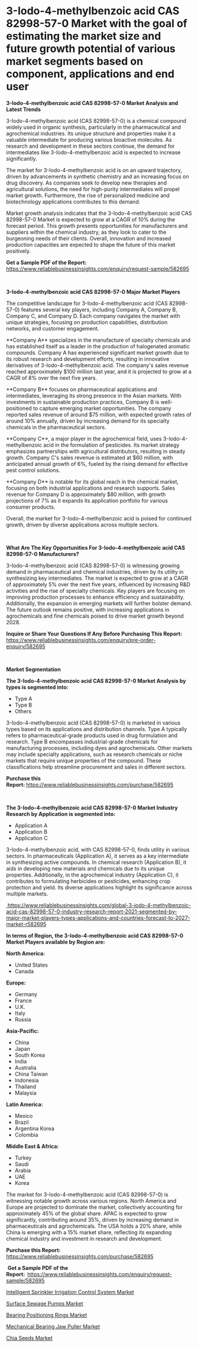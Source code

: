<p><h1>3-Iodo-4-methylbenzoic acid CAS 82998-57-0 Market with the goal of estimating the market size and future growth potential of various market segments based on component, applications and end user</h1></p><p><strong>3-Iodo-4-methylbenzoic acid CAS 82998-57-0 Market Analysis and Latest Trends</strong></p>
<p><p>3-Iodo-4-methylbenzoic acid (CAS 82998-57-0) is a chemical compound widely used in organic synthesis, particularly in the pharmaceutical and agrochemical industries. Its unique structure and properties make it a valuable intermediate for producing various bioactive molecules. As research and development in these sectors continue, the demand for intermediates like 3-Iodo-4-methylbenzoic acid is expected to increase significantly.</p><p>The market for 3-Iodo-4-methylbenzoic acid is on an upward trajectory, driven by advancements in synthetic chemistry and an increasing focus on drug discovery. As companies seek to develop new therapies and agricultural solutions, the need for high-purity intermediates will propel market growth. Furthermore, the rise of personalized medicine and biotechnology applications contributes to this demand.</p><p>Market growth analysis indicates that the 3-Iodo-4-methylbenzoic acid CAS 82998-57-0 Market is expected to grow at a CAGR of 10% during the forecast period. This growth presents opportunities for manufacturers and suppliers within the chemical industry, as they look to cater to the burgeoning needs of their clients. Overall, innovation and increased production capacities are expected to shape the future of this market positively.</p></p>
<p><strong>Get a Sample PDF of the Report:&nbsp;</strong> <a href="https://www.reliablebusinessinsights.com/enquiry/request-sample/582695?utm_campaign=97&utm_medium=2&utm_source=Github&utm_content=ia&utm_term=09122024&utm_id=3-iodo-4-methylbenzoic-acid-cas-82998-57-0">https://www.reliablebusinessinsights.com/enquiry/request-sample/582695</a></p>
<p>&nbsp;</p>
<p><strong>3-Iodo-4-methylbenzoic acid CAS 82998-57-0 Major Market Players</strong></p>
<p><p>The competitive landscape for 3-Iodo-4-methylbenzoic acid (CAS 82998-57-0) features several key players, including Company A, Company B, Company C, and Company D. Each company navigates the market with unique strategies, focusing on production capabilities, distribution networks, and customer engagement.</p><p>**Company A** specializes in the manufacture of specialty chemicals and has established itself as a leader in the production of halogenated aromatic compounds. Company A has experienced significant market growth due to its robust research and development efforts, resulting in innovative derivatives of 3-Iodo-4-methylbenzoic acid. The company's sales revenue reached approximately $100 million last year, and it is projected to grow at a CAGR of 8% over the next five years.</p><p>**Company B** focuses on pharmaceutical applications and intermediates, leveraging its strong presence in the Asian markets. With investments in sustainable production practices, Company B is well-positioned to capture emerging market opportunities. The company reported sales revenue of around $75 million, with expected growth rates of around 10% annually, driven by increasing demand for its specialty chemicals in the pharmaceutical sectors.</p><p>**Company C**, a major player in the agrochemical field, uses 3-Iodo-4-methylbenzoic acid in the formulation of pesticides. Its market strategy emphasizes partnerships with agricultural distributors, resulting in steady growth. Company C's sales revenue is estimated at $60 million, with anticipated annual growth of 6%, fueled by the rising demand for effective pest control solutions.</p><p>**Company D** is notable for its global reach in the chemical market, focusing on both industrial applications and research supports. Sales revenue for Company D is approximately $80 million, with growth projections of 7% as it expands its application portfolio for various consumer products.</p><p>Overall, the market for 3-Iodo-4-methylbenzoic acid is poised for continued growth, driven by diverse applications across multiple sectors.</p></p>
<p>&nbsp;</p>
<p><strong>What Are The Key Opportunities For 3-Iodo-4-methylbenzoic acid CAS 82998-57-0 Manufacturers?</strong></p>
<p><p>3-Iodo-4-methylbenzoic acid (CAS 82998-57-0) is witnessing growing demand in pharmaceutical and chemical industries, driven by its utility in synthesizing key intermediates. The market is expected to grow at a CAGR of approximately 5% over the next five years, influenced by increasing R&D activities and the rise of specialty chemicals. Key players are focusing on improving production processes to enhance efficiency and sustainability. Additionally, the expansion in emerging markets will further bolster demand. The future outlook remains positive, with increasing applications in agrochemicals and fine chemicals poised to drive market growth beyond 2028.</p></p>
<p><strong>Inquire or Share Your Questions If Any Before Purchasing This Report:</strong> <a href="https://www.reliablebusinessinsights.com/enquiry/pre-order-enquiry/582695?utm_campaign=97&utm_medium=2&utm_source=Github&utm_content=ia&utm_term=09122024&utm_id=3-iodo-4-methylbenzoic-acid-cas-82998-57-0">https://www.reliablebusinessinsights.com/enquiry/pre-order-enquiry/582695</a></p>
<p>&nbsp;</p>
<p><strong>Market Segmentation</strong></p>
<p><strong>The 3-Iodo-4-methylbenzoic acid CAS 82998-57-0 Market Analysis by types is segmented into:</strong></p>
<p><ul><li>Type A</li><li>Type B</li><li>Others</li></ul></p>
<p><p>3-Iodo-4-methylbenzoic acid (CAS 82998-57-0) is marketed in various types based on its applications and distribution channels. Type A typically refers to pharmaceutical-grade products used in drug formulation and research. Type B encompasses industrial-grade chemicals for manufacturing processes, including dyes and agrochemicals. Other markets may include specialty applications, such as research chemicals or niche markets that require unique properties of the compound. These classifications help streamline procurement and sales in different sectors.</p></p>
<p><strong>Purchase this Report:&nbsp;</strong><a href="https://www.reliablebusinessinsights.com/purchase/582695?utm_campaign=97&utm_medium=2&utm_source=Github&utm_content=ia&utm_term=09122024&utm_id=3-iodo-4-methylbenzoic-acid-cas-82998-57-0">https://www.reliablebusinessinsights.com/purchase/582695</a></p>
<p>&nbsp;</p>
<p><strong>The 3-Iodo-4-methylbenzoic acid CAS 82998-57-0 Market Industry Research by Application is segmented into:</strong></p>
<p><ul><li>Application A</li><li>Application B</li><li>Application C</li></ul></p>
<p><p>3-Iodo-4-methylbenzoic acid, with CAS 82998-57-0, finds utility in various sectors. In pharmaceuticals (Application A), it serves as a key intermediate in synthesizing active compounds. In chemical research (Application B), it aids in developing new materials and chemicals due to its unique properties. Additionally, in the agrochemical industry (Application C), it contributes to formulating herbicides or pesticides, enhancing crop protection and yield. Its diverse applications highlight its significance across multiple markets.</p></p>
<p><a href="https://www.reliablebusinessinsights.com/global-3-iodo-4-methylbenzoic-acid-cas-82998-57-0-industry-research-report-2021-segmented-by-major-market-players-types-applications-and-countries-forecast-to-2027-market-r582695?utm_campaign=97&utm_medium=2&utm_source=Github&utm_content=ia&utm_term=09122024&utm_id=3-iodo-4-methylbenzoic-acid-cas-82998-57-0">&nbsp;https://www.reliablebusinessinsights.com/global-3-iodo-4-methylbenzoic-acid-cas-82998-57-0-industry-research-report-2021-segmented-by-major-market-players-types-applications-and-countries-forecast-to-2027-market-r582695</a></p>
<p><strong>In terms of Region, the 3-Iodo-4-methylbenzoic acid CAS 82998-57-0 Market Players available by Region are:</strong></p>
<p>
    <p> <strong> North America: </strong>
        <ul>
            <li>United States</li>
            <li>Canada</li>
        </ul>
        </p> 
    <p> <strong> Europe: </strong>
        <ul>
            <li>Germany</li>
            <li>France</li>
            <li>U.K.</li>
            <li>Italy</li>
            <li>Russia</li>
        </ul>
        </p> 
    <p> <strong> Asia-Pacific: </strong>
        <ul>
            <li>China</li>
            <li>Japan</li>
            <li>South Korea</li>
            <li>India</li>
            <li>Australia</li>
            <li>China Taiwan</li>
            <li>Indonesia</li>
            <li>Thailand</li>
            <li>Malaysia</li>
        </ul>
        </p> 
    <p> <strong> Latin America: </strong>
        <ul>
            <li>Mexico</li>
            <li>Brazil</li>
            <li>Argentina Korea</li>
            <li>Colombia</li>
        </ul>
        </p> 
    <p> <strong> Middle East & Africa: </strong>
        <ul>
            <li>Turkey</li>
            <li>Saudi</li>
            <li>Arabia</li>
            <li>UAE</li>
            <li>Korea</li>
        </ul>
    </p>
    </p>
<p><p>The market for 3-Iodo-4-methylbenzoic acid (CAS 82998-57-0) is witnessing notable growth across various regions. North America and Europe are projected to dominate the market, collectively accounting for approximately 45% of the global share. APAC is expected to grow significantly, contributing around 35%, driven by increasing demand in pharmaceuticals and agrochemicals. The USA holds a 20% share, while China is emerging with a 15% market share, reflecting its expanding chemical industry and investment in research and development.</p></p>
<p><strong>Purchase this Report: </strong><a href="https://www.reliablebusinessinsights.com/purchase/582695?utm_campaign=97&utm_medium=2&utm_source=Github&utm_content=ia&utm_term=09122024&utm_id=3-iodo-4-methylbenzoic-acid-cas-82998-57-0">https://www.reliablebusinessinsights.com/purchase/582695</a></p>
<p>&nbsp;<strong>Get a Sample PDF of the Report:&nbsp;&nbsp;</strong><a href="https://www.reliablebusinessinsights.com/enquiry/request-sample/582695?utm_campaign=97&utm_medium=2&utm_source=Github&utm_content=ia&utm_term=09122024&utm_id=3-iodo-4-methylbenzoic-acid-cas-82998-57-0">https://www.reliablebusinessinsights.com/enquiry/request-sample/582695</a></p>
<p><strong></strong></p>
<p><p><a href="https://www.linkedin.com/pulse/global-intelligent-sprinkler-irrigation-control-system-g9dwc?utm_campaign=97&utm_medium=2&utm_source=Github&utm_content=ia&utm_term=09122024&utm_id=3-iodo-4-methylbenzoic-acid-cas-82998-57-0">Intelligent Sprinkler Irrigation Control System Market</a></p><p><a href="https://www.linkedin.com/pulse/thorough-examination-global-surface-sewage-pumps-market-n8iyc?utm_campaign=97&utm_medium=2&utm_source=Github&utm_content=ia&utm_term=09122024&utm_id=3-iodo-4-methylbenzoic-acid-cas-82998-57-0">Surface Sewage Pumps Market</a></p><p><a href="https://www.linkedin.com/pulse/projected-growth-bearing-positioning-rings-market-2024-2031-zqgqc?utm_campaign=97&utm_medium=2&utm_source=Github&utm_content=ia&utm_term=09122024&utm_id=3-iodo-4-methylbenzoic-acid-cas-82998-57-0">Bearing Positioning Rings Market</a></p><p><a href="https://www.linkedin.com/pulse/evolvingmechanical-bearing-jaw-puller-marketdynamics-upabc?utm_campaign=97&utm_medium=2&utm_source=Github&utm_content=ia&utm_term=09122024&utm_id=3-iodo-4-methylbenzoic-acid-cas-82998-57-0">Mechanical Bearing Jaw Puller Market</a></p><p><a href="https://github.com/stephaniwo144/Market-Research-Report-List-1/blob/main/chia-seeds-market.md?utm_campaign=97&utm_medium=2&utm_source=Github&utm_content=ia&utm_term=09122024&utm_id=3-iodo-4-methylbenzoic-acid-cas-82998-57-0">Chia Seeds Market</a></p></p>